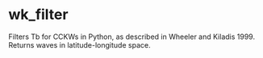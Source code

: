# wk_filter
Filters Tb for CCKWs in Python, as described in Wheeler and Kiladis 1999. Returns waves in latitude-longitude space.
